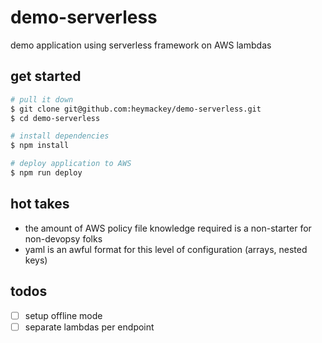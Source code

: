 # demo-serverless

demo application using serverless framework on AWS lambdas

## get started

```sh
# pull it down
$ git clone git@github.com:heymackey/demo-serverless.git
$ cd demo-serverless

# install dependencies
$ npm install

# deploy application to AWS
$ npm run deploy
```

## hot takes

- the amount of AWS policy file knowledge required is a non-starter for non-devopsy folks
- yaml is an awful format for this level of configuration (arrays, nested keys)

## todos

- [ ] setup offline mode
- [ ] separate lambdas per endpoint
